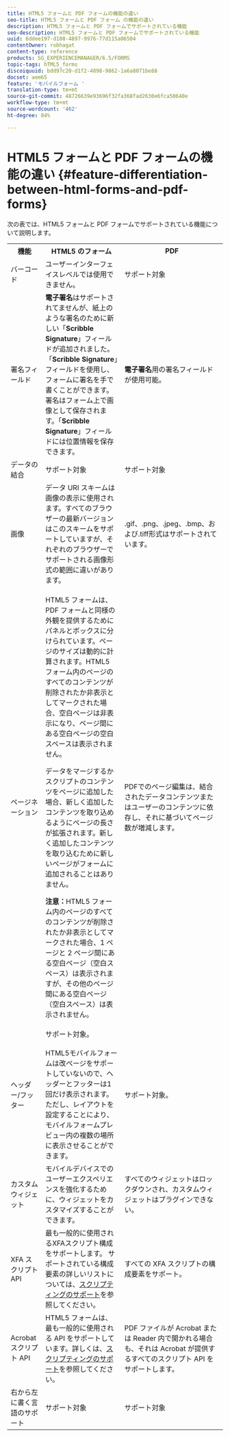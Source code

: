 ```yaml
---
title: HTML5 フォームと PDF フォームの機能の違い
seo-title: HTML5 フォームと PDF フォーム の機能の違い
description: HTML5 フォームと PDF フォームでサポートされている機能
seo-description: HTML5 フォームと PDF フォームでサポートされている機能
uuid: 6ddee197-d108-4897-9976-77d115a06504
contentOwner: robhagat
content-type: reference
products: SG_EXPERIENCEMANAGER/6.5/FORMS
topic-tags: hTML5_forms
discoiquuid: bdd97c20-d1f2-4898-9862-1a6a8071be88
docset: aem65
feature: 'モバイルフォーム '
translation-type: tm+mt
source-git-commit: 48726639e93696f32fa368fad2630e6fca50640e
workflow-type: tm+mt
source-wordcount: '462'
ht-degree: 84%

---
```



# HTML5 フォームと PDF フォームの機能の違い {#feature-differentiation-between-html-forms-and-pdf-forms}

次の表では、HTML5 フォームと PDF フォームでサポートされている機能について説明します。

<table>
 <tbody>
  <tr>
   <th>機能</th>
   <th>HTML5 のフォーム</th>
   <th>PDF</th>
  </tr>
  <tr>
   <td>バーコード<br /> </td>
   <td>ユーザーインターフェイスレベルでは使用できません。 </td>
   <td>サポート対象</td>
  </tr>
  <tr>
   <td>署名フィールド<br /> </td>
   <td><strong>電子署名</strong>はサポートされてませんが、紙上のような署名のために新しい「<strong>Scribble Signature</strong>」フィールドが追加されました。「<strong>Scribble Signature</strong>」フィールドを使用し、フォームに署名を手で書くことができます。署名はフォーム上で画像として保存されます。「<strong>Scribble Signature</strong>」フィールドには位置情報を保存できます。</td>
   <td><strong>電子署名</strong>用の署名フィールドが使用可能。</td>
  </tr>
  <tr>
   <td>データの結合</td>
   <td>サポート対象</td>
   <td>サポート対象</td>
  </tr>
  <tr>
   <td>画像</td>
   <td>データ URI スキームは画像の表示に使用されます。すべてのブラウザーの最新バージョンはこのスキームをサポートしていますが、それぞれのブラウザーでサポートされる画像形式の範囲に違いがあります。<br /> </td>
   <td>.gif、.png、.jpeg、.bmp、および.tiff形式はサポートされています。</td>
  </tr>
  <tr>
   <td>ページネーション<br /> </td>
   <td><p>HTML5 フォームは、PDF フォームと同様の外観を提供するためにパネルとボックスに分けられています。ページのサイズは動的に計算されます。HTML5 フォーム内のページのすべてのコンテンツが削除されたか非表示としてマークされた場合、空白ページは非表示になり、ページ間にある空白ページの空白スペースは表示されません。</p> <p>データをマージするかスクリプトのコンテンツをページに追加した場合、新しく追加したコンテンツを取り込めるようにページの長さが拡張されます。新しく追加したコンテンツを取り込むために新しいページがフォームに追加されることはありません。 </p> <p><strong>注意：</strong>HTML5 フォーム内のページのすべてのコンテンツが削除されたか非表示としてマークされた場合、1 ページと 2 ページ間にある空白ページ（空白スペース）は表示されますが、その他のページ間にある空白ページ（空白スペース）は表示されません。</p> </td>
   <td>PDFでのページ編集は、結合されたデータコンテンツまたはユーザーのコンテンツに依存し、それに基づいてページ数が増減します。</td>
  </tr>
  <tr>
   <td>ヘッダー/フッター </td>
   <td>サポート対象。<br /> <br /> HTML5モバイルフォームは改ページをサポートしていないので、ヘッダーとフッターは1回だけ表示されます。ただし、レイアウトを設定することにより、モバイルフォームプレビュー内の複数の場所に表示させることができます。<br /> </td>
   <td>サポート対象。</td>
  </tr>
  <tr>
   <td>カスタムウィジェット</td>
   <td>モバイルデバイスでのユーザーエクスペリエンスを強化するために、ウィジェットをカスタマイズすることができます。<br /> </td>
   <td>すべてのウィジェットはロックダウンされ、カスタムウィジェットはプラグインできない。<br /> </td>
  </tr>
  <tr>
   <td>XFA スクリプト API</td>
   <td>最も一般的に使用されるXFAスクリプト構成をサポートします。 サポートされている構成要素の詳しいリストについては、<a href="/help/forms/using/scripting-support.md">スクリプティングのサポート</a>を参照してください。</td>
   <td>すべての XFA スクリプトの構成要素をサポート。</td>
  </tr>
  <tr>
   <td>Acrobat スクリプト API </td>
   <td>HTML5 フォームは、最も一般的に使用される API をサポートしています。詳しくは、<a href="/help/forms/using/scripting-support.md">スクリプティングのサポート</a>を参照してください。</td>
   <td>PDF ファイルが Acrobat または Reader 内で開かれる場合も、それは Acrobat が提供するすべてのスクリプト API をサポートします。</td>
  </tr>
  <tr>
   <td>右から左に書く言語のサポート </td>
   <td>サポート対象</td>
   <td>サポート対象</td>
  </tr>
 </tbody>
</table>

<!--Follow the best practices to enable a form template for HTML5 renditions and ensure that the behavior and appearance of HTML5 forms and XFA-based PDF is consistent. For detailed list of best practices, see [Best practices to design an HTML5 form.](/help/forms/using/best-practices-design-html5-forms.md)-->
